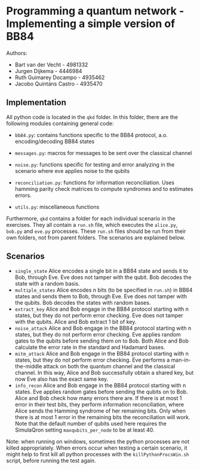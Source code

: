 # Programming a quantum network - Implementing a simple version of BB84  
  
Authors: 
- Bart van der Vecht - 4981332  
- Jurgen Dijkema - 4446984  
- Ruth Guimarey Docampo - 4935462  
- Jacobo Quintáns Castro - 4935470
  
  
## Implementation  
  
All python code is located in the `qkd` folder. In this folder, there are the following modules containing general code:   
  
- `bb84.py`: contains functions specific to the BB84 protocol, a.o. encoding/decoding BB84 states  
  
- `messages.py`: macros for messages to be sent over the classical channel  
  
- `noise.py`: functions specific for testing and error analyzing in the scenario where eve applies noise to the qubits  
  
- `reconciliation.py`: functions for information reconciliation. Uses hamming parity check matrices to compute syndromes and to estimates errors.  
  
- `utils.py`: miscellaneous functions

Furthermore, `qkd` contains a folder for each individual scenario in the exercises. They all contain a `run.sh` file, which executes the `alice.py`, `bob.py` and `eve.py` processes. These `run.sh` files should be run from their own folders, not from parent folders.
The scenarios are explained below.

## Scenarios
- `single_state` Alice encodes a single bit in a BB84 state and sends it to Bob, through Eve. Eve does not tamper with the qubit. Bob decodes the state with a random basis.
- `multiple_states` Alice encodes n bits (to be specified in `run.sh`) in BB84 states and sends them to Bob, through Eve. Eve does not tamper with the qubits. Bob decodes the states with random bases.
- `extract_key` Alice and Bob engage in the BB84 protocol starting with n states, but they do not perform error checking. Eve does not tamper with the qubits. Alice and Bob extract 1 bit of key.
- `noise_attack` Alice and Bob engage in the BB84 protocol starting with n states, but they do not perform error checking. Eve applies random gates to the qubits before sending them on to Bob. Both Alice and Bob calculate the error rate in the standard and Hadamard bases.
- `mitm_attack` Alice and Bob engage in the BB84 protocol starting with n states, but they do not perform error checking. Eve performs a man-in-the-middle attack on both the quantum channel and the classical channel. In this way, Alice and Bob successfully obtain a shared key, but now Eve also has the exact same key.
- `info_recon` Alice and Bob engage in the BB84 protocol starting with n states. Eve applies random gates before sending the qubits on to Bob. Alice and Bob check how many errors there are. If there is at most 1 error in their test bits, they perform information reconciliation, where Alice sends the Hamming syndrome of her remaining bits. Only when there is at most 1 error in the remaining bits the reconciliation will work. Note that the default number of qubits used here requires the SimulaQron setting `maxqubits_per_node` to be at least 40.

Note: when running on windows, sometimes the python processes are not killed appropriately. When errors occur when testing a certain scenario, it might help to first kill all python processes with the `killPythonProcsWin.sh` script, before running the test again.